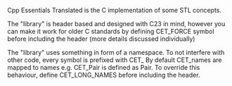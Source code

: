 Cpp Essentials Translated is the C implementation of some STL concepts.

The "library" is header based and designed with C23 in mind, however 
you can make it work for older C standards by defining CET_FORCE symbol 
before including the header (more details discussed individually)

The "library" uses something in form of a namespace. 
To not interfere with other code, every symbol is prefixed with CET_
By default CET_names are mapped to names e.g. CET_Pair is defined as Pair.
To override this behaviour, define CET_LONG_NAMES before including the header.


